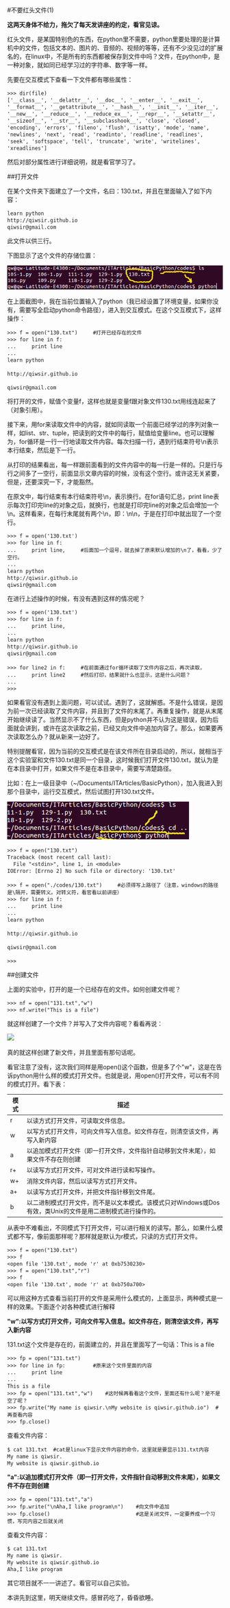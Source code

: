 #不要红头文件(1)

**这两天身体不给力，拖欠了每天发讲座的约定，看官见谅。**

红头文件，是某国特别色的东西，在python里不需要，python里要处理的是计算机中的文件，包括文本的、图片的、音频的、视频的等等，还有不少没见过的扩展名的，在linux中，不是所有的东西都被保存到文件中吗？文件，在python中，是一种对象，就如同已经学习过的字符串、数字等一样。

先要在交互模式下查看一下文件都有哪些属性：

    >>> dir(file)
    ['__class__', '__delattr__', '__doc__', '__enter__', '__exit__', '__format__', '__getattribute__', '__hash__', '__init__', '__iter__', '__new__', '__reduce__', '__reduce_ex__', '__repr__', '__setattr__', '__sizeof__', '__str__', '__subclasshook__', 'close', 'closed', 'encoding', 'errors', 'fileno', 'flush', 'isatty', 'mode', 'name', 'newlines', 'next', 'read', 'readinto', 'readline', 'readlines', 'seek', 'softspace', 'tell', 'truncate', 'write', 'writelines', 'xreadlines']

然后对部分属性进行详细说明，就是看官学习了。

##打开文件

在某个文件夹下面建立了一个文件，名曰：130.txt，并且在里面输入了如下内容：

    learn python
    http://qiwsir.github.io
    qiwsir@gmail.com

此文件以供三行。

下图显示了这个文件的存储位置：

![](../Pictures/13001.png)

在上面截图中，我在当前位置输入了python（我已经设置了环境变量，如果你没有，需要写全启动python命令路径），进入到交互模式。在这个交互模式下，这样操作：

    >>> f = open("130.txt")     #打开已经存在的文件
    >>> for line in f:
    ...     print line
    ... 
    learn python

    http://qiwsir.github.io

    qiwsir@gmail.com

将打开的文件，赋值个变量f，这样也就是变量f跟对象文件130.txt用线连起来了（对象引用）。

接下来，用for来读取文件中的内容，就如同读取一个前面已经学过的序列对象一样，如list、str、tuple，把读到的文件中的每行，赋值给变量line。也可以理解为，for循环是一行一行地读取文件内容。每次扫描一行，遇到行结束符号\n表示本行结束，然后是下一行。

从打印的结果看出，每一样跟前面看到的文件内容中的每一行是一样的。只是行与行之间多了一空行，前面显示文章内容的时候，没有这个空行。或许这无关紧要，但是，还要深究一下，才能豁然。

在原文中，每行结束有本行结束符号\n，表示换行。在for语句汇总，print line表示每次打印完line的对象之后，就换行，也就是打印完line的对象之后会增加一个\n。这样看来，在每行末尾就有两个\n，即：\n\n，于是在打印中就出现了一个空行。

    >>> f = open('130.txt')
    >>> for line in f:
    ...     print line,     #后面加一个逗号，就去掉了原来默认增加的\n了，看看，少了空行。
    ... 
    learn python
    http://qiwsir.github.io
    qiwsir@gmail.com

在进行上述操作的时候，有没有遇到这样的情况呢？

    >>> f = open('130.txt')
    >>> for line in f:
    ...     print line,
    ... 
    learn python
    http://qiwsir.github.io
    qiwsir@gmail.com

    >>> for line2 in f:     #在前面通过for循环读取了文件内容之后，再次读取，
    ...     print line2     #然后打印，结果就什么也显示，这是什么问题？
    ... 
    >>>

如果看官没有遇到上面问题，可以试试。遇到了，这就解惑。不是什么错误，是因为前一次已经读取了文件内容，并且到了文件的末尾了。再重复操作，就是从末尾开始继续读了。当然显示不了什么东西，但是python并不认为这是错误，因为后面就会讲到，或许在这次读取之前，已经又向文件中追加内容了。那么，如果要再次读取怎么办？就从新来一边好了。

特别提醒看官，因为当前的交互模式是在该文件所在目录启动的，所以，就相当于这个实验室和文件130.txt是同一个目录，这时候我们打开文件130.txt，就认为是在本目录中打开，如果文件不是在本目录中，需要写清楚路径。

比如：在上一级目录中（~/Documents/ITArticles/BasicPython），加入我进入到那个目录中，运行交互模式，然后试图打开130.txt文件。

![](../Pictures/13002.png)

    >>> f = open("130.txt")
    Traceback (most recent call last):
      File "<stdin>", line 1, in <module>
    IOError: [Errno 2] No such file or directory: '130.txt'
    
    >>> f = open("./codes/130.txt")     #必须得写上路径了（注意，windows的路径是\隔开，需要转义。对转义符，看官看以前讲座）
    >>> for line in f:
    ...     print line
    ... 
    learn python

    http://qiwsir.github.io

    qiwsir@gmail.com

    >>> 

##创建文件

上面的实验中，打开的是一个已经存在的文件。如何创建文件呢？

    >>> nf = open("131.txt","w")
    >>> nf.write("This is a file")

就这样创建了一个文件？并写入了文件内容呢？看看再说：

![](../Picutures/13003.png)

真的就这样创建了新文件，并且里面有那句话呢。

看官注意了没有，这次我们同样是用open()这个函数，但是多了个"w"，这是在告诉python用什么样的模式打开文件。也就是说，用open()打开文件，可以有不同的模式打开。看下表：

| 模式 | 描述 |
|------|------|
| r | 以读方式打开文件，可读取文件信息。|
| w | 以写方式打开文件，可向文件写入信息。如文件存在，则清空该文件，再写入新内容 |
| a | 以追加模式打开文件（即一打开文件，文件指针自动移到文件末尾），如果文件不存在则创建 |
| r+ | 以读写方式打开文件，可对文件进行读和写操作。 |
| w+ | 消除文件内容，然后以读写方式打开文件。 |
| a+ | 以读写方式打开文件，并把文件指针移到文件尾。 |
| b | 以二进制模式打开文件，而不是以文本模式。该模式只对Windows或Dos有效，类Unix的文件是用二进制模式进行操作的。 |

从表中不难看出，不同模式下打开文件，可以进行相关的读写。那么，如果什么模式都不写，像前面那样呢？那样就是默认为r模式，只读的方式打开文件。

    >>> f = open("130.txt")
    >>> f
    <open file '130.txt', mode 'r' at 0xb7530230>
    >>> f = open("130.txt","r")
    >>> f
    <open file '130.txt', mode 'r' at 0xb750a700>
    
可以用这种方式查看当前打开的文件是采用什么模式的，上面显示，两种模式是一样的效果。下面逐个对各种模式进行解释

**"w":以写方式打开文件，可向文件写入信息。如文件存在，则清空该文件，再写入新内容**

131.txt这个文件是存在的，前面建立的，并且在里面写了一句话：This is a file

    >>> fp = open("131.txt")
    >>> for line in fp:         #原来这个文件里面的内容
    ...     print line
    ... 
    This is a file
    >>> fp = open("131.txt","w")    #这时候再看看这个文件，里面还有什么呢？是不是空了呢？
    >>> fp.write("My name is qiwsir.\nMy website is qiwsir.github.io")  #再查看内容
    >>> fp.close()

查看文件内容：

    $ cat 131.txt  #cat是linux下显示文件内容的命令，这里就是要显示131.txt内容
    My name is qiwsir.
    My website is qiwsir.github.io

**"a":以追加模式打开文件（即一打开文件，文件指针自动移到文件末尾），如果文件不存在则创建**

    >>> fp = open("131.txt","a")
    >>> fp.write("\nAha,I like program\n")    #向文件中追加
    >>> fp.close()                            #这是关闭文件，一定要养成一个习惯，写完内容之后就关闭

查看文件内容：

    $ cat 131.txt
    My name is qiwsir.
    My website is qiwsir.github.io
    Aha,I like program

其它项目就不一一讲述了。看官可以自己实验。

本讲先到这里，明天继续文件。感冒药吃了，昏昏欲睡。
